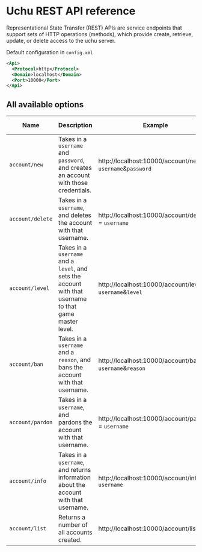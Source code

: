 # Uchu REST API reference

Representational State Transfer (REST) APIs are service endpoints that support sets of HTTP operations (methods), which provide create, retrieve, update, or delete access to the uchu server.

Default configuration in `config.xml`

  ```xml
  <Api>
    <Protocol>http</Protocol>
    <Domain>localhost</Domain>
    <Port>10000</Port>
  </Api>
  ```

## All available options

| Name | Description | Example | Expected Values |
|-|-|-|-|
| `account/new` | Takes in a `username` and `password`, and creates an account with those credentials. | http://localhost:10000/account/new?= `username`&`password` | `username`, `password` |
| `account/delete` | Takes in a `username`, and deletes the account with that username. | http://localhost:10000/account/delete?= `username` | `username` |
| `account/level` | Takes in a `username` and a `level`, and sets the account with that username to that game master level. | http://localhost:10000/account/level?= `username`&`level` | `username`, `1,2,6,9` 
| `account/ban` | Takes in a `username` and a `reason`, and bans the account with that username. | http://localhost:10000/account/ban?= `username`&`reason` | `username`, `reason`
| `account/pardon` | Takes in a `username`, and pardons the account with that username. | http://localhost:10000/account/pardon?= `username` | `username`
| `account/info` | Takes in a `username`, and returns information about the account with that username.  | http://localhost:10000/account/info?= `username` | `username`
| `account/list` | Returns a number of all accounts created. | http://localhost:10000/account/list | None
